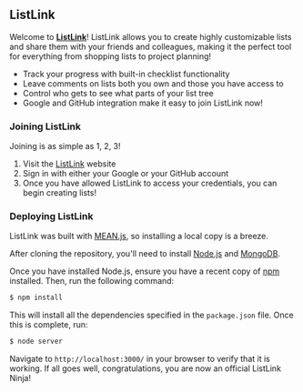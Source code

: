 ## ListLink

Welcome to [**ListLink**](http://okenso.com:3000/)! ListLink allows you to create highly customizable lists and share them with your friends and colleagues, making it the perfect tool for everything from shopping lists to project planning!

* Track your progress with built-in checklist functionality
* Leave comments on lists both you own and those you have access to
* Control who gets to see what parts of your list tree
* Google and GitHub integration make it easy to join ListLink now!

### Joining ListLink

Joining is as simple as 1, 2, 3!

1. Visit the [ListLink](http://okenso.com:3000/) website
2. Sign in with either your Google or your GitHub account
3. Once you have allowed ListLink to access your credentials, you can begin creating lists!

### Deploying ListLink

ListLink was built with [MEAN.js](https://meanjs.org/), so installing a local copy is a breeze.

After cloning the repository, you'll need to install [Node.js](https://nodejs.org/) and [MongoDB](https://www.mongodb.org/).

Once you have installed Node.js, ensure you have a recent copy of [npm](https://www.npmjs.com/) installed. Then, run the following command:

```bash
$ npm install
```

This will install all the dependencies specified in the `package.json` file. Once this is complete, run:

```bash
$ node server
```

Navigate to `http://localhost:3000/` in your browser to verify that it is working. If all goes well, congratulations, you are now an official ListLink Ninja!
